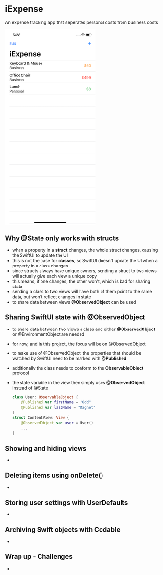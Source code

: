 # iExpense 
An expense tracking app that seperates personal costs from business costs

![App screenshot](iExpense.png)


## Why @State only works with structs
- when a property in a **struct** changes, the whole struct changes, causing the SwiftUI to update the UI
- this is not the case for **classes**, so SwiftUI doesn't update the UI when a property in a class changes
- since structs always have unique owners, sending a struct to two views will actually give each view a unique copy
- this means, if one changes, the other won't, which is bad for sharing state
- sending a class to two views will have both of them point to the same data, but won't reflect changes in state
- to share data between views **@ObservedObject** can be used

## Sharing SwiftUI state with @ObservedObject
- to share data between two views a class and either **@ObservedObject** or @EnvironmentObject are needed
- for now, and in this project, the focus will be on @ObservedObject
- to make use of @ObservedObject, the properties that should be watched by SwiftUI need to be marked with **@Published**
- additionally the class needs to conform to the **ObservableObject** protocol
- the state variable in the view then simply uses **@ObservedObject** instead of @State

    ``` swift
    class User: ObservableObject {
        @Published var firstName = "Odd"
        @Published var lastName = "Magnet"    
    }
    struct ContentView: View {
        @ObservedObject var user = User()
        ...
    }
    ```

## Showing and hiding views
- 

## Deleting items using onDelete()
- 

## Storing user settings with UserDefaults
- 

## Archiving Swift objects with Codable
- 

## Wrap up - Challenges
- 
